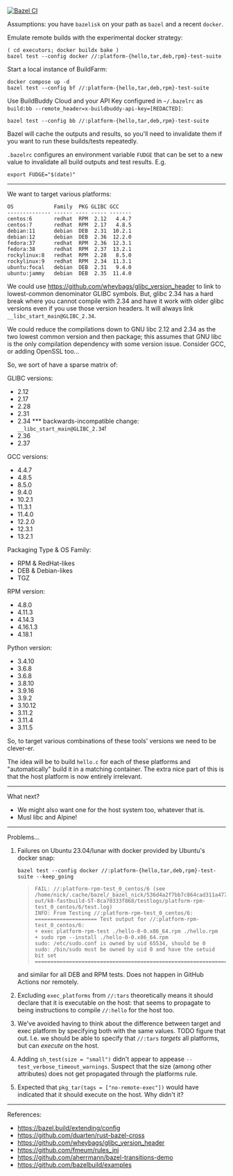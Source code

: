 [![Bazel CI](https://github.com/nickbreen/bz-platforms2/actions/workflows/bazel.yml/badge.svg)](https://github.com/nickbreen/bz-platforms2/actions/workflows/bazel.yml)

Assumptions: you have `bazelisk` on your path as `bazel` and a recent `docker`.

Emulate remote builds with the experimental docker strategy:

    ( cd executors; docker buildx bake )
    bazel test --config docker //:platform-{hello,tar,deb,rpm}-test-suite

Start a local instance of BuildFarm:
    
    docker compose up -d
    bazel test --config bf //:platform-{hello,tar,deb,rpm}-test-suite

Use BuildBuddy Cloud and your API Key configured in `~/.bazelrc` 
as `build:bb --remote_header=x-buildbuddy-api-key=[REDACTED]`: 

    bazel test --config bb //:platform-{hello,tar,deb,rpm}-test-suite

Bazel will cache the outputs and results, so you'll need to invalidate them if 
you want to run these builds/tests repeatedly.

`.bazelrc` configures an environment variable `FUDGE` that can be set to a new
value to invalidate all build outputs and test results. E.g.

    export FUDGE="$(date)"

---

We want to target various platforms:

    OS             Family  PKG GLIBC GCC                  
    -------------- ------ ---- ----- -------
    centos:6       redhat  RPM  2.12   4.4.7  
    centos:7       redhat  RPM  2.17   4.8.5    
    debian:11      debian  DEB  2.31  10.2.1        
    debian:12      debian  DEB  2.36  12.2.0                 
    fedora:37      redhat  RPM  2.36  12.3.1     
    fedora:38      redhat  RPM  2.37  13.2.1     
    rockylinux:8   redhat  RPM  2.28   8.5.0    
    rockylinux:9   redhat  RPM  2.34  11.3.1     
    ubuntu:focal   debian  DEB  2.31   9.4.0          
    ubuntu:jammy   debian  DEB  2.35  11.4.0          

We could use https://github.com/wheybags/glibc_version_header
to link to lowest-common denominator GLIBC symbols. But, glibc 2.34 has a
hard break where you cannot compile with 2.34 and have it work with older
glibc versions even if you use those version headers. It will always
link `__libc_start_main@GLIBC_2.34`.

We could reduce the compilations down to GNU libc 2.12 and 2.34 as the two
lowest common version and then package; this assumes that GNU libc is the only
compilation dependency with some version issue. Consider GCC, or adding OpenSSL too...

So, we sort of have a sparse matrix of:

GLIBC versions:
- 2.12
- 2.17
- 2.28
- 2.31
- 2.34 *** backwards-incompatible change: `__libc_start_main@GLIBC_2.34`!
- 2.36
- 2.37

GCC versions:
- 4.4.7
- 4.8.5
- 8.5.0
- 9.4.0
- 10.2.1
- 11.3.1
- 11.4.0
- 12.2.0
- 12.3.1
- 13.2.1

Packaging Type & OS Family:
- RPM & RedHat-likes
- DEB & Debian-likes
- TGZ

RPM version:
- 4.8.0
- 4.11.3
- 4.14.3
- 4.16.1.3
- 4.18.1

Python version:
- 3.4.10
- 3.6.8
- 3.6.8
- 3.8.10
- 3.9.16
- 3.9.2
- 3.10.12
- 3.11.2
- 3.11.4
- 3.11.5

So, to target various combinations of these tools' versions we need to be clever-er.

The idea will be to build `hello.c` for each of these platforms and
"automatically" build it in a matching container. The extra nice part of this
is that the host platform is now entirely irrelevant.

---

What next?

- We might also want one for the host system too, whatever that is.
- Musl libc and Alpine!

---

Problems...

1. Failures on Ubuntu 23.04/lunar with docker provided by Ubuntu's docker snap: 

       bazel test --config docker //:platform-{hello,tar,deb,rpm}-test-suite --keep_going
   
   >     FAIL: //:platform-rpm-test_0_centos/6 (see /home/nick/.cache/bazel/_bazel_nick/536d4a2f7bb7c864cad311a4771d7d40/execroot/_main/bazel-out/k8-fastbuild-ST-8ca70333f868/testlogs/platform-rpm-test_0_centos/6/test.log)
   >     INFO: From Testing //:platform-rpm-test_0_centos/6:
   >     ==================== Test output for //:platform-rpm-test_0_centos/6:
   >     + exec platform-rpm-test ./hello-0-0.x86_64.rpm ./hello.rpm
   >     + sudo rpm --install ./hello-0-0.x86_64.rpm
   >     sudo: /etc/sudo.conf is owned by uid 65534, should be 0
   >     sudo: /bin/sudo must be owned by uid 0 and have the setuid bit set
   >     ================================================================================

   and similar for all DEB and RPM tests. Does not happen in GitHub Actions nor remotely.

2. Excluding `exec_platforms` from `//:tars` theoretically means it should 
   declare that it is executable on the host: that seems to propagate to being
   instructions to compile `//:hello` for the host too.

3. We've avoided having to think about the difference between target and exec platform
   by specifying both with the same values. TODO figure that out. I.e. we should be able
   to specify that `//:tars` _targets_ all platforms, but can _execute_ on the host.

4. Adding `sh_test(size = "small")` didn't appear to appease `--test_verbose_timeout_warnings`.
   Suspect that the size (among other attributes) does not get propagated through the 
   platforms rule. 

5. Expected that `pkg_tar(tags = ["no-remote-exec"])` would have indicated that it
   should execute on the host. Why didn't it? 
---

References:

- https://bazel.build/extending/config
- https://github.com/duarten/rust-bazel-cross
- https://github.com/wheybags/glibc_version_header
- https://github.com/fmeum/rules_jni
- https://github.com/aherrmann/bazel-transitions-demo
- https://github.com/bazelbuild/examples

